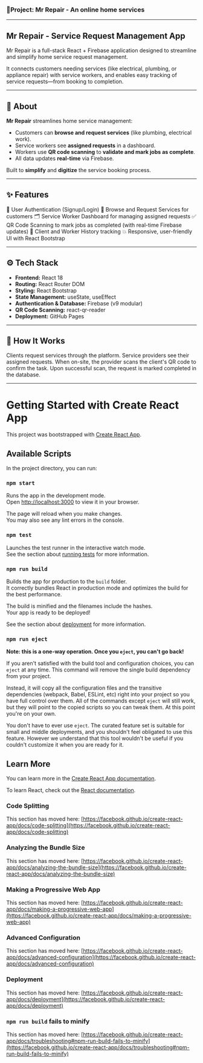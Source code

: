 ### 🌟Project: Mr Repair - An online home services
---

## Mr Repair - Service Request Management App
Mr Repair is a full-stack React + Firebase application designed to streamline and simplify home service request management.

It connects customers needing services (like electrical, plumbing, or appliance repair) with service workers, and enables easy tracking of service requests—from booking to completion.

---

## 🌟 About

**Mr Repair** streamlines home service management:

- Customers can **browse and request services** (like plumbing, electrical work).
- Service workers see **assigned requests** in a dashboard.
- Workers use **QR code scanning** to **validate and mark jobs as complete**.
- All data updates **real-time** via Firebase.

Built to **simplify** and **digitize** the service booking process.

---

## ✨ Features

📌 User Authentication (Signup/Login)
🔎 Browse and Request Services for customers
🗂️ Service Worker Dashboard for managing assigned requests
✅ QR Code Scanning to mark jobs as completed (with real-time Firebase updates)
🔔 Client and Worker History tracking
💥 Responsive, user-friendly UI with React Bootstrap

---

## ⚙️ Tech Stack

- **Frontend:** React 18
- **Routing:** React Router DOM
- **Styling:** React Bootstrap
- **State Management:** useState, useEffect
- **Authentication & Database:** Firebase (v9 modular)
- **QR Code Scanning:** react-qr-reader
- **Deployment:** GitHub Pages

---


## 🚀 How It Works

Clients request services through the platform.
Service providers see their assigned requests.
When on-site, the provider scans the client's QR code to confirm the task.
Upon successful scan, the request is marked completed in the database.

---

# Getting Started with Create React App

This project was bootstrapped with [Create React App](https://github.com/facebook/create-react-app).

## Available Scripts

In the project directory, you can run:

### `npm start`

Runs the app in the development mode.\
Open [http://localhost:3000](http://localhost:3000) to view it in your browser.

The page will reload when you make changes.\
You may also see any lint errors in the console.

### `npm test`

Launches the test runner in the interactive watch mode.\
See the section about [running tests](https://facebook.github.io/create-react-app/docs/running-tests) for more information.

### `npm run build`

Builds the app for production to the `build` folder.\
It correctly bundles React in production mode and optimizes the build for the best performance.

The build is minified and the filenames include the hashes.\
Your app is ready to be deployed!

See the section about [deployment](https://facebook.github.io/create-react-app/docs/deployment) for more information.

### `npm run eject`

**Note: this is a one-way operation. Once you `eject`, you can't go back!**

If you aren't satisfied with the build tool and configuration choices, you can `eject` at any time. This command will remove the single build dependency from your project.

Instead, it will copy all the configuration files and the transitive dependencies (webpack, Babel, ESLint, etc) right into your project so you have full control over them. All of the commands except `eject` will still work, but they will point to the copied scripts so you can tweak them. At this point you're on your own.

You don't have to ever use `eject`. The curated feature set is suitable for small and middle deployments, and you shouldn't feel obligated to use this feature. However we understand that this tool wouldn't be useful if you couldn't customize it when you are ready for it.

## Learn More

You can learn more in the [Create React App documentation](https://facebook.github.io/create-react-app/docs/getting-started).

To learn React, check out the [React documentation](https://reactjs.org/).

### Code Splitting

This section has moved here: [https://facebook.github.io/create-react-app/docs/code-splitting](https://facebook.github.io/create-react-app/docs/code-splitting)

### Analyzing the Bundle Size

This section has moved here: [https://facebook.github.io/create-react-app/docs/analyzing-the-bundle-size](https://facebook.github.io/create-react-app/docs/analyzing-the-bundle-size)

### Making a Progressive Web App

This section has moved here: [https://facebook.github.io/create-react-app/docs/making-a-progressive-web-app](https://facebook.github.io/create-react-app/docs/making-a-progressive-web-app)

### Advanced Configuration

This section has moved here: [https://facebook.github.io/create-react-app/docs/advanced-configuration](https://facebook.github.io/create-react-app/docs/advanced-configuration)

### Deployment

This section has moved here: [https://facebook.github.io/create-react-app/docs/deployment](https://facebook.github.io/create-react-app/docs/deployment)

### `npm run build` fails to minify

This section has moved here: [https://facebook.github.io/create-react-app/docs/troubleshooting#npm-run-build-fails-to-minify](https://facebook.github.io/create-react-app/docs/troubleshooting#npm-run-build-fails-to-minify)
